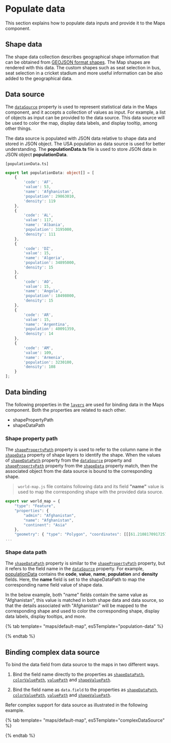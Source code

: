 # Populate data

This section explains how to populate data inputs and provide it to the Maps component.

## Shape data

The shape data collection describes geographical shape information that can be obtained from
[GEOJSON format shapes](http://files2.syncfusion.com/dtsupport/uploads/user/uploads/Maps_GeoJSON.zip). The Map shapes are rendered with this data. The custom shapes such as seat selection in bus, seat selection in a cricket stadium and more useful information can be also added to the geographical data.

## Data source

The [`dataSource`](https://ej2.syncfusion.com/documentation/api/maps/layerSettingsModel/#datasource) property is used to represent statistical data in the Maps component, and it accepts a collection of values as input. For example, a list of objects as input can be provided to the data source. This data source will be used to color the map, display data labels, and display tooltip, among other things.

The data source is populated with JSON data relative to shape data and stored in JSON object. The USA population as data source is used for better understanding. The **populationData.ts** file is used to store JSON data in JSON object **populationData**.

`[populationData.ts]`

```typescript
export let populationData: object[] = [
    {
        'code': 'AF',
        'value': 53,
        'name': 'Afghanistan',
        'population': 29863010,
        'density': 119
    },
    {
        'code': 'AL',
        'value': 117,
        'name': 'Albania',
        'population': 3195000,
        'density': 111
    },
    {
        'code': 'DZ',
        'value': 15,
        'name': 'Algeria',
        'population': 34895000,
        'density': 15
    },
    {
        'code': 'AO',
        'value': 15,
        'name': 'Angola',
        'population': 18498000,
        'density': 15
    },
    {
        'code': 'AR',
        'value': 15,
        'name': 'Argentina',
        'population': 40091359,
        'density': 14
    },
    {
        'code': 'AM',
        'value': 109,
        'name': 'Armenia',
        'population': 3230100,
        'density': 108
    }
];
```

## Data binding

The following properties in the [`layers`](../api/maps/layerSettingsModel/) are used for binding data in the Maps component. Both the properties are related to each other.

* shapePropertyPath
* shapeDataPath

### Shape property path

The [`shapePropertyPath`](../api/maps/layerSettingsModel/#shapepropertypath) property is used to refer to the column name in the [`shapeData`](../api/maps/layerSettingsModel/#shapedata) property of shape layers to identify the shape. When the values of [`shapeDataPath`](../api/maps/layerSettingsModel/#shapedatapath) property from the [`dataSource`](../api/maps/layerSettingsModel/#datasource) property and [`shapePropertyPath`](../api/maps/layerSettingsModel/#shapepropertypath) property from the [`shapeData`](../api/maps/layerSettingsModel/#shapedata) property match, then the associated object from the data source is bound to the corresponding shape.

> `world-map.js` file contains following data and its field **"name"** value is used to map the corresponding shape with the provided data source.

```javascript
export var world_map = {
    "type": "Feature",
    "properties": {
        "admin": "Afghanistan",
        "name": "Afghanistan",
        "continent": "Asia"
    },
    "geometry": { "type": "Polygon", "coordinates": [[[61.21081709172573, ... },
...

```

### Shape data path

The [`shapeDataPath`](../api/maps/layerSettingsModel/#shapedatapath) property is similar to the [`shapePropertyPath`](../api/maps/layerSettingsModel/#shapepropertypath) property, but it refers to the field name in the [`dataSource`](../api/maps/layerSettingsModel/#datasource) property. For example, [populationData](#data-source) contains the **code**, **value**, **name**, **population** and **density** fields. Here, the **name** field is set to the shapeDataPath to map the corresponding name field value of shape data.

In the below example, both "name" fields contain the same value as "Afghanistan", this value is matched in both shape data and data source, so that the details associated with "Afghanistan" will be mapped to the corresponding shape and used to color the corresponding shape, display data labels, display tooltips, and more.

{% tab template= "maps/default-map", es5Template="population-data" %}

{% endtab %}

## Binding complex data source

To bind the data field from data source to the maps in two different ways.

1. Bind the field name directly to the properties as [`shapeDataPath`](../api/maps/layerSettingsModel/#shapedatapath), [`colorValuePath`](../api/maps/markerSettingsModel/#colorvaluepath),
[`valuePath`](../api/maps/tooltipSettingsModel/#valuepath) and [`shapeValuePath`](../api/maps/markerSettingsModel/#shapevaluepath).

2. Bind the field name as `data.field` to the properties as [`shapeDataPath`](../api/maps/layerSettingsModel/#shapedatapath), [`colorValuePath`](../api/maps/markerSettingsModel/#colorvaluepath),
[`valuePath`](../api/maps/tooltipSettingsModel/#valuepath) and [`shapeValuePath`](../api/maps/markerSettingsModel/#shapevaluepath).

Refer complex support for data source as illustrated in the following example.

{% tab template= "maps/default-map", es5Template="complexDataSource" %}

{% endtab %}
